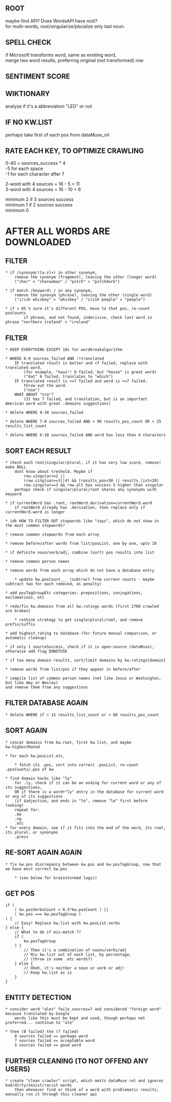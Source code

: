   
## ROOT  
maybe find API? Does WordsAPI have root?  
for multi-words, root/singularize/pluralize only last noun.  
  
## SPELL CHECK  
if Microsoft transforms word, same as existing word,  
    merge two word results, preferring original (not transformed) row  
  
## SENTIMENT SCORE  
  
## WIKTIONARY  
analyze if it's a abbreviation "LED" or not  
  
  
  
## IF NO KW.LIST  
perhaps take first of each pos from dataMuse_ml  
  
  
  
## RATE EACH KEY, TO OPTIMIZE CRAWLING  
  
0-40 = sources_success * 4  
-5 for each space  
-1 for each character after 7  
  
2-word with 4 sources = 16 - 5 = 11  
3-word with 4 sources = 16 - 10 = 6  
  
minimum 2 if 3 sources success  
minimum 1 if 2 sources success  
minimum 0  
  
  
  
  
# AFTER ALL WORDS ARE DOWNLOADED  
  
## FILTER  
  
    * if /synonym/([a-z]+) in other synonym,  
        remove the synonym (fragment), leaving the other (longer word)  
        ("char" > "charwoman" / "pitch" > "pitchdark")  
  
    * if match /keyword\ / in any synonym,  
        remove the synonym (phrase), leaving the other (single word)  
        ("irish whiskey" > "whiskey" / "irish people" > "people")  
  
    * if > 85 % sure it's different POS, move to that pos, re-count posCounts  
            if phrase, and not found, indecisive, check last word in phrase "northern ireland" > "ireland"  
  
## FILTER  
  
    * KEEP EVERYTHING EXCEPT 10s for wordbreakalgorithm  
  
    * WHERE 6-9 sources_failed AND !!translated  
        IF translated result is better and <7 failed, replace with translated word,  
            (for example, "haus"! 9 failed, but "house" is great word)  
            ("dat" 6 failed, translates to "which")  
        IF translated result is >=7 failed and word is >=7 failed,  
            throw out the word.  
            ("noo")  
        WHAT ABOUT "nra"?  
            (It has 7 failed, and translation, but is an important American word with great .domains suggestions)  
  
    * delete WHERE 9-10 sources_failed  
  
    * delete WHERE 7-8 sources_failed AND < 90 results_pos_count OR < 25 results_list_count  
  
    * delete WHERE 6-10 sources_failed AND word has less than 4 characters  
  
## SORT EACH RESULT  
  
    * check each root/singular/plural, if it has very low score, remove! make NULL  
        dont know about treshold. Maybe if  
            row.singular<=2 ||  
            (row.singluar==3||4) && (results_pos<50 || results_list<20)  
            row.singular==3 && row.alt has success 5 higher than singular  
        perhaps check if singular/plural/root shares any synonyms with keyword  
  
    * if currentWord has .root, rootWord.derivation=currentWord.word  
        if rootWord already has .derivation, then replace only if currentWord.word is longer  
  
    * idk HOW TO FILTER OUT stopwords like "says", which do not show in the most common stopwords?  
  
    * remove common stopwords from each array  
  
    * remove before/after words from list/posList, one by one, upto 10  
  
    * if definite noun/verb/adj, combine (sort) pos results into list  
  
    * remove common person names  
  
    * remove words from each array which do not have a database entry  
  
        * update kw.posCount___ (subtract from current counts - maybe subtract two for each removed, as penalty)  
  
    * add posTagGroupEtc categories: prepositions, conjugations, exclamations, etc  
  
    * redo/fix kw.domains from all kw.ratings words (first 2700 crawled are broken)  
  
        * rethink strategy to get single/plural/root, and remove prefix/suffix  
  
    * add highest_rating to database (for future manual comparison, or automatic cleanup)  
  
    * if only 1 sourceSuccess, check if it is open-source (dataMuse), otherwise add flag DONOTUSE  
  
    * if too many domain results, sort/limit domains by kw.ratings[domain]  
  
    * remove words from list/pos if they appear in before/after  
  
    * compile list of common person names (not like Jesus or Washington, but like Amy or Wesley)  
    and remove them from any suggestions  
  
## FILTER DATABASE AGAIN  
  
    * delete WHERE if < 15 results_list_count or < 60 results_pos_count  
  
## SORT AGAIN  
  
    * concat domains from kw.root, first kw.list, and maybe kw.highestRated  
  
    * for each kw.posList.etc,  
  
        * fetch its .pos, sort into correct .posList, re-count .posCounts/.pos of kw  
  
    * find domain hacks like "ly"  
        for .ly, check if it can be an ending for current word or any of its suggestions,  
        OR if there is a word+"ly" entry in the database for current word or any of its suggestions  
        (if $adjective, and ends in "le", remove "le" first before looking)  
        repeat for:  
        .me  
        .ng  
        .etc  
    * for every domain, see if it fits into the end of the word, its root, its plural, or synonyms  
        .press  
  
## RE-SORT AGAIN AGAIN  
  
    * fix kw.pos discrepancy between kw.pos and kw.posTagGroup, now that we have most correct kw.pos  
  
        * (see below for brainstormed logic)  
  
## GET POS  
```  
if (  
    ( kw.posVerbsCount > 0.5*kw.posCount ) ||  
    ( kw.pos === kw.posTagGroup )  
) {  
    // Easy! Replace kw.list with kw.posList.verbs  
} else {  
    // What to do if mis-match ??  
    if (  
        kw.posTagGroup  
    ) {  
        // Then it's a combination of nouns/verbs/adj  
        // Mix kw.list out of each list, by percentage,  
        // (throw in some .etc words?)  
    } else {  
        // Ohoh, it's neither a noun or verb or adj!  
        // Keep kw.list as is  
    }  
}  
```  
  
## ENTITY DETECTION  
  
    * consider word "ales" faile_sources=7 and considered "foreign word" because translated by Google  
        words like this must be kept and used, though perhaps not preferred... continue to "ale"  
  
    * thee (8 failed) the (7 failed)  
        8 sources failed == garbage word  
        7 sources failed == acceptable word  
        5 sources failed == good word  
  
## FURTHER CLEANING (TO NOT OFFEND ANY USERS)  
  
    * create "clean crawler" script, which omits dataMuse rel and ignores bad/dirty/sexist/racist words  
        then whenever find or think of a word with problematic results, manually run it through this cleaner api  
